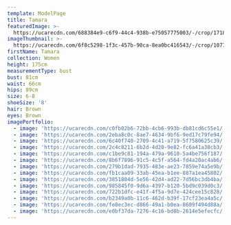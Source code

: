 ```yaml
---
template: ModelPage
title: Tamara
featuredImage: >-
  https://ucarecdn.com/688384e9-c6f9-44c4-938b-e75057775003/-/crop/1718x1288/0,0/-/preview/
imageThumbnail: >-
  https://ucarecdn.com/6f8c5298-1f3c-457b-90ca-8ea0bc416543/-/crop/1077x1326/340,380/-/preview/
firstName: Tamara
collection: Women
height: 175cm
measurementType: bust
bust: 81cm
waist: 66cm
hips: 89cm
size: 6-8
shoeSize: '8'
hair: Brown
eyes: Brown
imagePortfolio:
  - image: 'https://ucarecdn.com/c0fb02b6-72bb-4cb6-993b-db81cd6c55e1/'
  - image: 'https://ucarecdn.com/2eba8c0c-8ae7-4634-9bf6-9ed17c79fe94/'
  - image: 'https://ucarecdn.com/6c40f740-2709-4c41-a719-5f7580625c39/'
  - image: 'https://ucarecdn.com/2c4c8211-6b2d-4d20-9e82-fc6a41a38cb3/'
  - image: 'https://ucarecdn.com/c1be9c81-194a-479a-9610-5a4be756f187/'
  - image: 'https://ucarecdn.com/8b6f7896-91c5-4c5f-a564-fd4a20ac4ab6/'
  - image: 'https://ucarecdn.com/279b1dad-7935-483e-ae23-7859e74a5e9b/'
  - image: 'https://ucarecdn.com/fb1caa09-33ab-45ea-b1ee-887a1ea45802/'
  - image: 'https://ucarecdn.com/3851804d-5e56-42d4-ad22-7d56bc3db4ba/'
  - image: 'https://ucarecdn.com/985845f0-9d6a-4397-b120-5bd9c039d0c3/'
  - image: 'https://ucarecdn.com/722b1dfc-e41f-4f5a-9d7e-424cee15c828/'
  - image: 'https://ucarecdn.com/b2349a0b-11c6-462d-b39f-17cf23ea4a5c/'
  - image: 'https://ucarecdn.com/fe8ec3ec-d866-49a1-b0ea-8609f494d88a/'
  - image: 'https://ucarecdn.com/e0bf37da-7276-4c16-bd8b-2614e5efecfc/'
---
```


